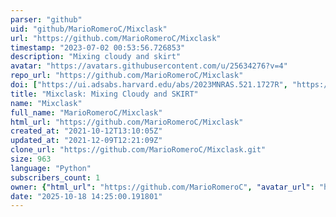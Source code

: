 ```yaml
---
parser: "github"
uid: "github/MarioRomeroC/Mixclask"
url: "https://github.com/MarioRomeroC/Mixclask"
timestamp: "2023-07-02 00:53:56.726853"
description: "Mixing cloudy and skirt"
avatar: "https://avatars.githubusercontent.com/u/25634276?v=4"
repo_url: "https://github.com/MarioRomeroC/Mixclask"
doi: ["https://ui.adsabs.harvard.edu/abs/2023MNRAS.521.1727R", "https://ui.adsabs.harvard.edu/abs/2023ascl.soft06029R/abstract"]
title: "Mixclask: Mixing Cloudy and SKIRT"
name: "Mixclask"
full_name: "MarioRomeroC/Mixclask"
html_url: "https://github.com/MarioRomeroC/Mixclask"
created_at: "2021-10-12T13:10:05Z"
updated_at: "2021-12-09T12:21:09Z"
clone_url: "https://github.com/MarioRomeroC/Mixclask.git"
size: 963
language: "Python"
subscribers_count: 1
owner: {"html_url": "https://github.com/MarioRomeroC", "avatar_url": "https://avatars.githubusercontent.com/u/25634276?v=4", "login": "MarioRomeroC", "type": "User"}
date: "2025-10-18 14:25:00.191801"
---
```

